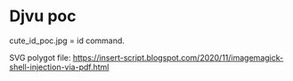 # Djvu poc 

cute_id_poc.jpg = id command. 



SVG polygot file: https://insert-script.blogspot.com/2020/11/imagemagick-shell-injection-via-pdf.html

